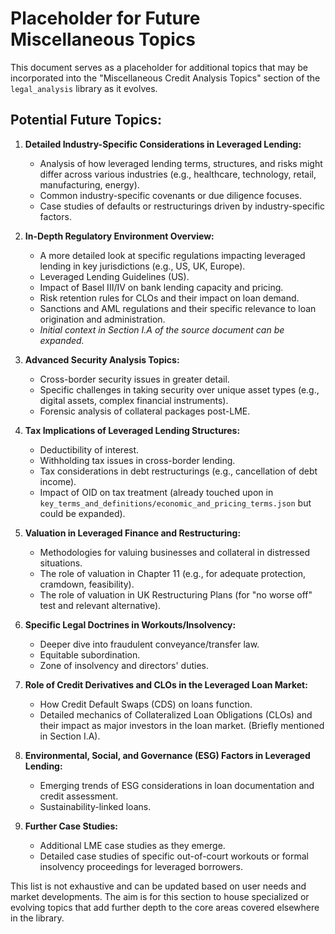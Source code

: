 # Placeholder for Future Miscellaneous Topics

This document serves as a placeholder for additional topics that may be incorporated into the "Miscellaneous Credit Analysis Topics" section of the `legal_analysis` library as it evolves.

## Potential Future Topics:

1.  **Detailed Industry-Specific Considerations in Leveraged Lending:**
    *   Analysis of how leveraged lending terms, structures, and risks might differ across various industries (e.g., healthcare, technology, retail, manufacturing, energy).
    *   Common industry-specific covenants or due diligence focuses.
    *   Case studies of defaults or restructurings driven by industry-specific factors.

2.  **In-Depth Regulatory Environment Overview:**
    *   A more detailed look at specific regulations impacting leveraged lending in key jurisdictions (e.g., US, UK, Europe).
    *   Leveraged Lending Guidelines (US).
    *   Impact of Basel III/IV on bank lending capacity and pricing.
    *   Risk retention rules for CLOs and their impact on loan demand.
    *   Sanctions and AML regulations and their specific relevance to loan origination and administration.
    *   *Initial context in Section I.A of the source document can be expanded.*

3.  **Advanced Security Analysis Topics:**
    *   Cross-border security issues in greater detail.
    *   Specific challenges in taking security over unique asset types (e.g., digital assets, complex financial instruments).
    *   Forensic analysis of collateral packages post-LME.

4.  **Tax Implications of Leveraged Lending Structures:**
    *   Deductibility of interest.
    *   Withholding tax issues in cross-border lending.
    *   Tax considerations in debt restructurings (e.g., cancellation of debt income).
    *   Impact of OID on tax treatment (already touched upon in `key_terms_and_definitions/economic_and_pricing_terms.json` but could be expanded).

5.  **Valuation in Leveraged Finance and Restructuring:**
    *   Methodologies for valuing businesses and collateral in distressed situations.
    *   The role of valuation in Chapter 11 (e.g., for adequate protection, cramdown, feasibility).
    *   The role of valuation in UK Restructuring Plans (for "no worse off" test and relevant alternative).

6.  **Specific Legal Doctrines in Workouts/Insolvency:**
    *   Deeper dive into fraudulent conveyance/transfer law.
    *   Equitable subordination.
    *   Zone of insolvency and directors' duties.

7.  **Role of Credit Derivatives and CLOs in the Leveraged Loan Market:**
    *   How Credit Default Swaps (CDS) on loans function.
    *   Detailed mechanics of Collateralized Loan Obligations (CLOs) and their impact as major investors in the loan market. (Briefly mentioned in Section I.A).

8.  **Environmental, Social, and Governance (ESG) Factors in Leveraged Lending:**
    *   Emerging trends of ESG considerations in loan documentation and credit assessment.
    *   Sustainability-linked loans.

9.  **Further Case Studies:**
    *   Additional LME case studies as they emerge.
    *   Detailed case studies of specific out-of-court workouts or formal insolvency proceedings for leveraged borrowers.

This list is not exhaustive and can be updated based on user needs and market developments. The aim is for this section to house specialized or evolving topics that add further depth to the core areas covered elsewhere in the library.
